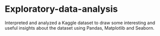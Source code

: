 # Exploratory-data-analysis
Interpreted and analyzed a Kaggle dataset to draw some interesting and useful insights about the dataset using Pandas, Matplotlib and Seaborn.
